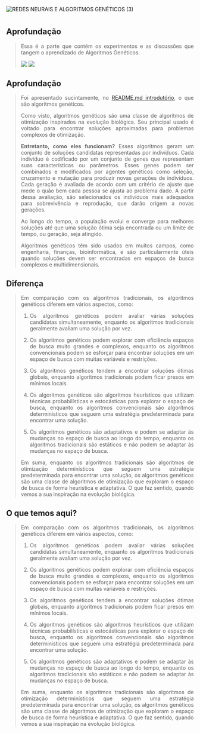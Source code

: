 ![REDES NEURAIS E ALGORITMOS GENÉTICOS (3)](https://github.com/gustavercosa/rnag/assets/107042962/45a07711-4c97-42d8-ae73-ce9d86daf08d)
<h1 align="center"> </h1>

<h2 align="left"> Aprofundação </h2> 
<blockquote> 
<p align="justify"> Essa é a parte que contém os experimentos e as discussões que tangem o aprendizado de Algoritmos Genéticos.</p>
<img src="https://img.shields.io/badge/STATUS-Concluído-576CFB"> <img src="https://img.shields.io/badge/LICENCE-GNU%20General%20Public%20License%20v3.0-75CA75">
</blockquote> 

<h2 align="left"> Aprofundação </h2>
<blockquote> 
<p align="justify"> Foi apresentado sucintamente, no <a href="https://github.com/gustavercosa/rnag/blob/main/README.md">README.md introdutório</a>, o que são algoritmos genéticos.</p>
<p align="justify"> Como visto, algoritmos genéticos são uma classe de algoritmos de otimização inspirados na evolução biológica. Seu principal usado é voltado para encontrar soluções aproximadas para problemas complexos de otimização.</p>
<p align="justify"> <strong>Entretanto, como eles funcionam?</strong> Esses algoritmos geram um conjunto de soluções candidatas representadas por indivíduos. Cada indivíduo é codificado por um conjunto de genes que representam suas características ou parâmetros. Esses genes podem ser combinados e modificados por agentes genéticos como seleção, cruzamento e mutação para produzir novas gerações de indivíduos. Cada geração é avaliada de acordo com um critério de ajuste que mede o quão bem cada pessoa se ajusta ao problema dado. A partir dessa avaliação, são selecionados os indivíduos mais adequados para sobrevivência e reprodução, que darão origem a novas gerações.</p>
<p align="justify"> Ao longo do tempo, a população evolui e converge para melhores soluções até que uma solução ótima seja encontrada ou um limite de tempo, ou geração, seja atingido.</p>
<p align="justify"> Algoritmos genéticos têm sido usados em muitos campos, como engenharia, finanças, bioinformática, e são particularmente úteis quando soluções devem ser encontradas em espaços de busca complexos e multidimensionais.</p>
</blockquote> 

<h2 align="left"> Diferença </h2>
<blockquote> 
<p align="justify"> Em comparação com os algoritmos tradicionais, os algoritmos genéticos diferem em vários aspectos, como:</p>
<ol>
  <li><p align="justify">Os algoritmos genéticos podem avaliar várias soluções candidatas simultaneamente, enquanto os algoritmos tradicionais geralmente avaliam uma solução por vez.</p></li>
  <li><p align="justify">Os algoritmos genéticos podem explorar com eficiência espaços de busca muito grandes e complexos, enquanto os algoritmos convencionais podem se esforçar para encontrar soluções em um espaço de busca com muitas variáveis e restrições.</p></li>
  <li><p align="justify">Os algoritmos genéticos tendem a encontrar soluções ótimas globais, enquanto algoritmos tradicionais podem ficar presos em mínimos locais.</p></li>
  <li><p align="justify">Os algoritmos genéticos são algoritmos heurísticos que utilizam técnicas probabilísticas e estocásticas para explorar o espaço de busca, enquanto os algoritmos convencionais são algoritmos determinísticos que seguem uma estratégia predeterminada para encontrar uma solução.</p></li>
  <li><p align="justify">Os algoritmos genéticos são adaptativos e podem se adaptar às mudanças no espaço de busca ao longo do tempo, enquanto os algoritmos tradicionais são estáticos e não podem se adaptar às mudanças no espaço de busca.</p></li>
</ol>
<p align="justify"> Em suma, enquanto os algoritmos tradicionais são algoritmos de otimização determinísticos que seguem uma estratégia predeterminada para encontrar uma solução, os algoritmos genéticos são uma classe de algoritmos de otimização que exploram o espaço de busca de forma heurística e adaptativa. O que faz sentido, quando vemos a sua inspiração na evolução biológica.</p>
</blockquote>

<h2 align="left"> O que temos aqui? </h2>
<blockquote> 
<p align="justify"> Em comparação com os algoritmos tradicionais, os algoritmos genéticos diferem em vários aspectos, como:</p>
<ol>
  <li><p align="justify">Os algoritmos genéticos podem avaliar várias soluções candidatas simultaneamente, enquanto os algoritmos tradicionais geralmente avaliam uma solução por vez.</p></li>
  <li><p align="justify">Os algoritmos genéticos podem explorar com eficiência espaços de busca muito grandes e complexos, enquanto os algoritmos convencionais podem se esforçar para encontrar soluções em um espaço de busca com muitas variáveis e restrições.</p></li>
  <li><p align="justify">Os algoritmos genéticos tendem a encontrar soluções ótimas globais, enquanto algoritmos tradicionais podem ficar presos em mínimos locais.</p></li>
  <li><p align="justify">Os algoritmos genéticos são algoritmos heurísticos que utilizam técnicas probabilísticas e estocásticas para explorar o espaço de busca, enquanto os algoritmos convencionais são algoritmos determinísticos que seguem uma estratégia predeterminada para encontrar uma solução.</p></li>
  <li><p align="justify">Os algoritmos genéticos são adaptativos e podem se adaptar às mudanças no espaço de busca ao longo do tempo, enquanto os algoritmos tradicionais são estáticos e não podem se adaptar às mudanças no espaço de busca.</p></li>
</ol>
<p align="justify"> Em suma, enquanto os algoritmos tradicionais são algoritmos de otimização determinísticos que seguem uma estratégia predeterminada para encontrar uma solução, os algoritmos genéticos são uma classe de algoritmos de otimização que exploram o espaço de busca de forma heurística e adaptativa. O que faz sentido, quando vemos a sua inspiração na evolução biológica.</p>
</blockquote>